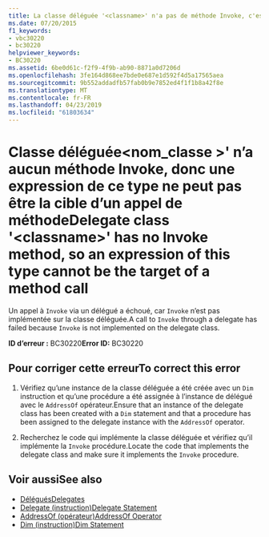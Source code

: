```yaml
---
title: La classe déléguée '<classname>' n'a pas de méthode Invoke, c'est pourquoi une expression de ce type ne peut pas être la cible d'un appel de méthode
ms.date: 07/20/2015
f1_keywords:
- vbc30220
- bc30220
helpviewer_keywords:
- BC30220
ms.assetid: 6be0d61c-f2f9-4f9b-ab90-8871a0d7206d
ms.openlocfilehash: 3fe164d868ee7bde0e687e1d592f4d5a17565aea
ms.sourcegitcommit: 9b552addadfb57fab0b9e7852ed4f1f1b8a42f8e
ms.translationtype: MT
ms.contentlocale: fr-FR
ms.lasthandoff: 04/23/2019
ms.locfileid: "61803634"
---
```

# <a name="delegate-class-classname-has-no-invoke-method-so-an-expression-of-this-type-cannot-be-the-target-of-a-method-call"></a><span data-ttu-id="a6a6b-102">Classe déléguée\<nom_classe >' n’a aucun méthode Invoke, donc une expression de ce type ne peut pas être la cible d’un appel de méthode</span><span class="sxs-lookup"><span data-stu-id="a6a6b-102">Delegate class '\<classname>' has no Invoke method, so an expression of this type cannot be the target of a method call</span></span>
<span data-ttu-id="a6a6b-103">Un appel à `Invoke` via un délégué a échoué, car `Invoke` n’est pas implémentée sur la classe déléguée.</span><span class="sxs-lookup"><span data-stu-id="a6a6b-103">A call to `Invoke` through a delegate has failed because `Invoke` is not implemented on the delegate class.</span></span>  
  
 <span data-ttu-id="a6a6b-104">**ID d’erreur :** BC30220</span><span class="sxs-lookup"><span data-stu-id="a6a6b-104">**Error ID:** BC30220</span></span>  
  
## <a name="to-correct-this-error"></a><span data-ttu-id="a6a6b-105">Pour corriger cette erreur</span><span class="sxs-lookup"><span data-stu-id="a6a6b-105">To correct this error</span></span>  
  
1. <span data-ttu-id="a6a6b-106">Vérifiez qu’une instance de la classe déléguée a été créée avec un `Dim` instruction et qu’une procédure a été assignée à l’instance de délégué avec le `AddressOf` opérateur.</span><span class="sxs-lookup"><span data-stu-id="a6a6b-106">Ensure that an instance of the delegate class has been created with a `Dim` statement and that a procedure has been assigned to the delegate instance with the `AddressOf` operator.</span></span>  
  
2. <span data-ttu-id="a6a6b-107">Recherchez le code qui implémente la classe déléguée et vérifiez qu’il implémente la `Invoke` procédure.</span><span class="sxs-lookup"><span data-stu-id="a6a6b-107">Locate the code that implements the delegate class and make sure it implements the `Invoke` procedure.</span></span>  
  
## <a name="see-also"></a><span data-ttu-id="a6a6b-108">Voir aussi</span><span class="sxs-lookup"><span data-stu-id="a6a6b-108">See also</span></span>

- [<span data-ttu-id="a6a6b-109">Délégués</span><span class="sxs-lookup"><span data-stu-id="a6a6b-109">Delegates</span></span>](../../../visual-basic/programming-guide/language-features/delegates/index.md)
- [<span data-ttu-id="a6a6b-110">Delegate (instruction)</span><span class="sxs-lookup"><span data-stu-id="a6a6b-110">Delegate Statement</span></span>](../../../visual-basic/language-reference/statements/delegate-statement.md)
- [<span data-ttu-id="a6a6b-111">AddressOf (opérateur)</span><span class="sxs-lookup"><span data-stu-id="a6a6b-111">AddressOf Operator</span></span>](../../../visual-basic/language-reference/operators/addressof-operator.md)
- [<span data-ttu-id="a6a6b-112">Dim (instruction)</span><span class="sxs-lookup"><span data-stu-id="a6a6b-112">Dim Statement</span></span>](../../../visual-basic/language-reference/statements/dim-statement.md)
